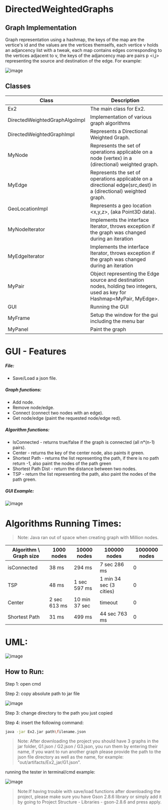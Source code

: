 # DirectedWeightedGraphs

## Graph Implementation

Graph representation using a hashmap, the keys of the map are the vertice's id and the values are the vertices themselfs, each vertice v holds an adjancency list with a tweak, each map contains edges corresponding to the vertices adjacent to v, the keys of the adjancency map are pairs p <i,j> representing the source and destination of the edge. For example:

![image](https://i.imgur.com/eYPKpw7.png?1)

## Classes

| Class | Description |
| ------ | ------ |
| Ex2  | The main class for Ex2. |
| DirectedWeightedGraphAlgoImpl | Implementation of various graph algorithms |
| DirectedWeightedGraphImpl | Represents a Directional Weighted Graph. |
| MyNode | Represents the set of operations applicable on a node (vertex) in a (directional) weighted graph. |
| MyEdge | Represents the set of operations applicable on a directional edge(src,dest) in a (directional) weighted graph. |
| GeoLocationImpl | Represents a geo location <x,y,z>, (aka Point3D data). |
| MyNodeIterator | Implements the interface Iterator, throws exception if the graph was changed during an iteration |
| MyEdgeIterator | Implements the interface Iterator, throws exception if the graph was changed during an iteration |
| MyPair | Object representing the Edge source and destination nodes, holding two integers, used as key for Hashmap<MyPair, MyEdge>. |
| GUI | Running the GUI |
| MyFrame | Setup the window for the gui including the menu bar |
| MyPanel | Paint the graph |

# GUI - Features

##### File:
- Save/Load a json file.
##### Graph functions: 
- Add node.
- Remove node/edge.
- Connect (connect two nodes with an edge).
- Get node/edge (paint the requested node/edge red).
##### Algorithm functions:
- IsConnected - returns true/false if the graph is connected (all n*(n-1) pairs).
- Center - returns the key of the center node, also paints it green.
- Shortest Path - returns the list representing the path, if there is no path return -1, also paint the nodes of the path green
- Shortest Path Dist - return the distance between two nodes.
- TSP - return the list representing the path, also paint the nodes of the path green.

##### GUI Example:

![image](https://i.imgur.com/pmVtwLF.png)

# Algorithms Running Times:

> Note: Java ran out of space when creating graph with Million nodes.

| Algorithm \ Graph size | 1000 nodes | 10000 nodes | 100000 nodes | 1000000 nodes |
| ------ | ------ | ------ | ------ | ------ |
| isConnected | 38 ms | 294 ms | 7 sec 286 ms | 0 |
| TSP | 48 ms | 1 sec 597 ms | 1 min 34 sec (3 cities) | 0 |
| Center | 2 sec 613 ms | 10 min 37 sec | timeout | 0 |
| Shortest Path | 31 ms | 499 ms | 44 sec 763 ms | 0 |

# UML:

![image](https://i.imgur.com/gcpykQ9.png)

## How to Run:

Step 1: open cmd

Step 2: copy absolute path to jar file

![image](https://i.imgur.com/UgZZ9Fn.png)

Step 3: change directory to the path you just copied

Step 4: insert the following command:

```sh
java -jar Ex2.jar path\filename.json  
```
> Note: After downloading the project you should have 3 graphs in the jar folder, G1.json / G2.json / G3.json, you run them by entering their name, if you want to run another graph please provide the path to the json file directory as well as the name, for example: "out/artifacts/Ex2_jar/G1.json".

running the tester in terminal/cmd example:

![image](https://i.imgur.com/Asv0Ikj.png)

> Note:If having trouble with save/load functions after downloading the project, please make sure you have Gson 2.8.6 library or simply add it by going to Project Structure - Libraries - gson-2.8.6 and press apply.
